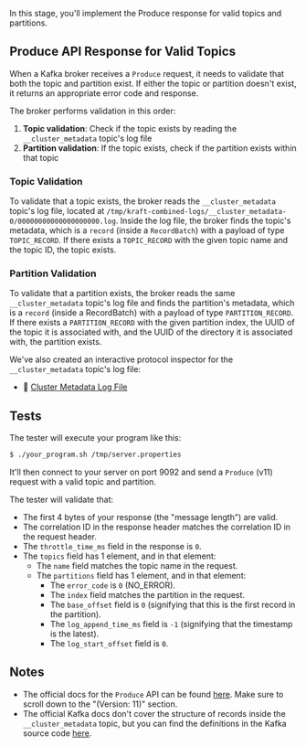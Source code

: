 In this stage, you'll implement the Produce response for valid topics and partitions.

## Produce API Response for Valid Topics

When a Kafka broker receives a `Produce` request, it needs to validate that both the topic and partition exist. If either the topic or partition doesn't exist, it returns an appropriate error code and response.

The broker performs validation in this order:
1. **Topic validation**: Check if the topic exists by reading the `__cluster_metadata` topic's log file
2. **Partition validation**: If the topic exists, check if the partition exists within that topic

### Topic Validation

To validate that a topic exists, the broker reads the `__cluster_metadata` topic's log file, located at `/tmp/kraft-combined-logs/__cluster_metadata-0/00000000000000000000.log`. Inside the log file, the broker finds the topic's metadata, which is a `record` (inside a `RecordBatch`) with a payload of type `TOPIC_RECORD`. If there exists a `TOPIC_RECORD` with the given topic name and the topic ID, the topic exists.

### Partition Validation

To validate that a partition exists, the broker reads the same `__cluster_metadata` topic's log file and finds the partition's metadata, which is a `record` (inside a RecordBatch) with a payload of type `PARTITION_RECORD`. If there exists a `PARTITION_RECORD` with the given partition index, the UUID of the topic it is associated with, and the UUID of the directory it is associated with, the partition exists.

We've also created an interactive protocol inspector for the `__cluster_metadata` topic's log file:
- 🔎 [Cluster Metadata Log File](https://binspec.org/kafka-cluster-metadata)

## Tests

The tester will execute your program like this:

```bash
$ ./your_program.sh /tmp/server.properties
```

It'll then connect to your server on port 9092 and send a `Produce` (v11) request with a valid topic and partition.

The tester will validate that:

- The first 4 bytes of your response (the "message length") are valid.
- The correlation ID in the response header matches the correlation ID in the request header.
- The `throttle_time_ms` field in the response is `0`.
- The `topics` field has 1 element, and in that element:
  - The `name` field matches the topic name in the request.
  - The `partitions` field has 1 element, and in that element:
    - The `error_code` is `0` (NO_ERROR).
    - The `index` field matches the partition in the request.
    - The `base_offset` field is `0` (signifying that this is the first record in the partition).
    - The `log_append_time_ms` field is `-1` (signifying that the timestamp is the latest).
    - The `log_start_offset` field is `0`.

## Notes

- The official docs for the `Produce` API can be found [here](https://kafka.apache.org/protocol.html#The_Messages_Produce). Make sure to scroll down to the "(Version: 11)" section.
- The official Kafka docs don't cover the structure of records inside the `__cluster_metadata` topic, but you can find the definitions in the Kafka source code [here](https://github.com/apache/kafka/tree/5b3027dfcbcb62d169d4b4421260226e620459af/metadata/src/main/resources/common/metadata).
